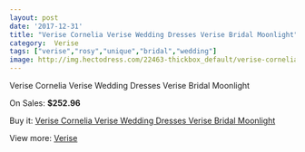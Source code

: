 ```yaml
---
layout: post
date: '2017-12-31'
title: "Verise Cornelia Verise Wedding Dresses Verise Bridal Moonlight"
category:  Verise
tags: ["verise","rosy","unique","bridal","wedding"]
image: http://img.hectodress.com/22463-thickbox_default/verise-cornelia-verise-wedding-dresses-verise-bridal-moonlight.jpg
---
```

Verise Cornelia Verise Wedding Dresses Verise Bridal Moonlight

On Sales: **$252.96**
<a href="https://www.hectodress.com/-verise/10444-verise-cornelia-verise-wedding-dresses-verise-bridal-moonlight.html"><amp-img layout="responsive" width="600" height="600" src="//img.hectodress.com/22463-thickbox_default/verise-cornelia-verise-wedding-dresses-verise-bridal-moonlight.jpg" alt="Verise Cornelia Verise Wedding Dresses Verise Bridal Moonlight 0" /></a>
<a href="https://www.hectodress.com/-verise/10444-verise-cornelia-verise-wedding-dresses-verise-bridal-moonlight.html"><amp-img layout="responsive" width="600" height="600" src="//img.hectodress.com/22464-thickbox_default/verise-cornelia-verise-wedding-dresses-verise-bridal-moonlight.jpg" alt="Verise Cornelia Verise Wedding Dresses Verise Bridal Moonlight 1" /></a>

Buy it: [Verise Cornelia Verise Wedding Dresses Verise Bridal Moonlight](https://www.hectodress.com/-verise/10444-verise-cornelia-verise-wedding-dresses-verise-bridal-moonlight.html "Verise Cornelia Verise Wedding Dresses Verise Bridal Moonlight")

View more: [ Verise](https://www.hectodress.com/170--verise " Verise")